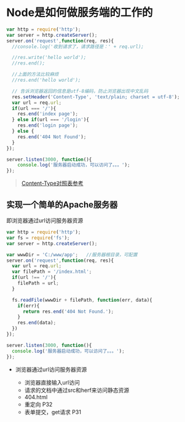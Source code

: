 # Node是如何做服务端的工作的

```javascript
var http = require('http');
var server = http.createServer();
server.on('request',function(req, res){
  //console.log('收到请求了，请求路径是：' + req.url);

  //res.write('hello world');
  //res.end();

  //上面的方法比较麻烦
  //res.end('hello world');

  // 告诉浏览器返回的信息是utf-8编码，防止浏览器出现中文乱码
  res.setHeader('Content-Type', 'text/plain; charset = utf-8');
  var url = req.url;
  if(url === '/'){
    res.end('index page');
  } else if(url === '/login'){
    res.end('login page');
  } else {
    res.end('404 Not Found');
  }
});

server.listen(3000, function(){
    console.log('服务器启动成功，可以访问了。。。');
});
```

>[Content-Type对照表参考](http://tool.oschina.net/commons)

## 实现一个简单的Apache服务器

即浏览器通过url访问服务器资源

```js
var http = require('http');
var fs = require('fs');
var server = http.createServer();

var wwwDir = 'C:/www/app';   //服务器根目录，可配置
server.on('request',function(req, res){
  var url = req.url;
  var filePath = '/index.html';
  if(url !== '/'){
    filePath = url;
  }

  fs.readFile(wwwDir + filePath, function(err, data){
    if(err){
      return res.end('404 Not Found.');
    }
    res.end(data);
  })
});

server.listen(3000, function(){
  console.log('服务器启动成功，可以访问了。。。');
});
```

- 浏览器通过url访问服务器资源

    - 浏览器直接输入url访问
    - 请求的文档中通过src和herf来访问静态资源
    - 404.html
    - 重定向  P32
    - 表单提交，get请求  P31


